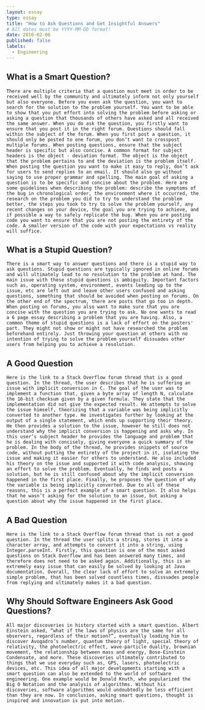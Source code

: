 ```yaml
---
layout: essay
type: essay
title: "How to Ask Questions and Get Insightful Answers"
# All dates must be YYYY-MM-DD format!
date: 2016-02-06
published: false
labels:
  - Engineering
---
```

## What is a Smart Question?
	There are multiple criteria that a question must meet in order to be received well by the community and ultimately inform not only yourself but also everyone. Before you even ask the question, you want to search for the solution to the problem yourself. You want to be able to show that you put effort into solving the problem before asking or asking a question that thousands of others have asked and all received the same answer. When you do ask the question, you firstly want to ensure that you post it in the right forum. Questions should fall within the subject of the forum. When you first post a question, it should only be posted to one forum, you don’t want to crosspost multiple forums. When posting questions, ensure that the subject header is specific but also concise. A common format for subject headers is the object - deviation format. The object is the object that the problem pertains to and the deviation is the problem itself. When posting the question you want to make it easy to reply, don’t ask for users to send replies to an email. It should also go without saying to use proper grammar and spelling. The main goal of asking a question is to be specific and concise about the problem. Here are some guidelines when describing the problem: describe the symptoms of the bug in chronological order, the environment where it occurred, the research on the problem you did to try to understand the problem better, the steps you took to try to solve the problem yourself, any recent changes on your device, the goal you are trying to achieve, and if possible a way to safely replicate the bug. When you are posting code you want to ensure that you are not posting the entirety of the code. A smaller version of the code with your expectations vs reality will suffice.
 
## What is a Stupid Question? 
	There is a smart way to answer questions and there is a stupid way to ask questions. Stupid questions are typically ignored in online forums and will ultimately lead to no resolution to the problem at hand. The main issue with these stupid questions is ambiguity. Important factors such as, operating system, environment, events leading up to the issue, etc are left out and leave other users confused and asking questions, something that should be avoided when posting on forums. On the other end of the spectrum, there are posts that go too in depth. When posting on forums, you also want to make sure that you are concise with the question you are trying to ask. No one wants to read a 6 page essay describing a problem that you are having. Also, a common theme of stupid questions is a lack of effort on the posters' part. They might not show or might not have researched the problem beforehand entirely. Just throwing your question at others with no intention of trying to solve the problem yourself dissuades other users from helping you to achieve a resolution. 
 
## A Good Question 
	Here is the link to a Stack Overflow forum thread that is a good question. In the thread, the user describes that he is suffering an issue with implicit conversion in C. The goal of the user was to implement a function that, given a byte array of length N, calculate the 16-bit checksum given by a given formula. They state that the implementation did not give the expected result. He attempts to solve the issue himself, theorizing that a variable was being implicitly converted to another type. He investigates further by looking at the output of a single statement, which ends up supporting their theory. He then provides a solution to the issue, however he still does not understand why the implicit conversion is happening and asks why. In this user’s subject header he provides the language and problem that he is dealing with concisely, giving everyone a quick summary of the problem. In the body of the thread, he provides snippets of source code, without putting the entirety of the project in it, isolating the issue and making it easier for others to understand. He also included his theory on the issue and supported it with code analysis, showing an effort to solve the problem. Eventually, he finds and posts a solution, but he is still confused about why the implicit conversion happened in the first place. Finally, he proposes the question of why the variable is being implicitly converted. Due to all of these reasons, this is a perfect example of a smart question. It also helps that he wasn’t asking for the solution to an issue, but asking a question about why the issue happened in the first place. 
 
## A Bad Question
	Here is the link to a Stack Overflow forum thread that is not a good question. In the thread the user splits a string, stores it into a character array, and attempts to convert it into a string, using Integer.parseInt. Firstly, this question is one of the most asked questions on Stack Overflow and has been answered many times, and therefore does not need to be asked again. Additionally, this is an extremely easy issue that can easily be solved by looking at Java documentation. Overall, the clear lack of effort to solve an extremely simple problem, that has been solved countless times, dissuades people from replying and ultimately makes it a bad question.

## Why Should Software Engineers Ask Good Questions?
	All major discoveries in history started with a smart question. Albert Einstein asked, “what if the laws of physics are the same for all observers, regardless of their motion?”, eventually leading him to discover Avogadro’s number, quantum theory of light, special theory of relativity, the photoelectric effect, wave-particle duality, brownian movement, the relationship between mass and energy, Bose-Einstein Condensate, and more. These discoveries ultimately contributed to things that we use everyday such as, GPS, lasers, photoelectric devices, etc. This idea of all major developments starting with a smart question can also be extended to the world of software engineering. One example would be Donald Knuth, who popularized the Big O Notation and the analysis of algorithms. Without his discoveries, software algorithms would undoubtedly be less efficient than they are now. In conclusion, asking smart questions, thought is inspired and innovation is put into motion.
